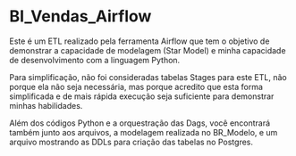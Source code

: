 # BI_Vendas_Airflow

Este é um ETL realizado pela ferramenta Airflow que tem o objetivo de demonstrar a capacidade de modelagem (Star Model) e minha capacidade de desenvolvimento com a linguagem Python.

Para simplificação, não foi consideradas tabelas Stages para este ETL, não porque ela não seja necessária, mas porque acredito que esta forma simplificada e de mais rápida execução seja suficiente para demonstrar minhas habilidades.

Além dos códigos Python e a orquestração das Dags, você encontrará também junto aos arquivos, a modelagem realizada no BR_Modelo, e um arquivo mostrando as DDLs para criação das tabelas no Postgres.

